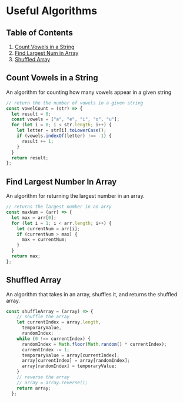 # Useful Algorithms

## Table of Contents
1. [Count Vowels in a String](#Count-Vowels-in-a-String)
2. [Find Largest Num in Array](#Find-Largest-Number-in-Array)
3. [Shuffled Array](#Shuffled-Array)

## Count Vowels in a String
An algorithm for counting how many vowels appear in a given string

```javascript
// return the the number of vowels in a given string
const vowelCount = (str) => {
  let result = 0;
  const vowels = ["a", "e", "i", "o", "u"];
  for (let i = 0; i < str.length; i++) {
    let letter = str[i].toLowerCase();
    if (vowels.indexOf(letter) !== -1) {
      result += 1;
    }
  }
  return result;
};
```

## Find Largest Number In Array
An algorithm for returning the largest number in an array.

```javascript
// returns the largest number in an arry
const maxNum = (arr) => {
  let max = arr[0];
  for (let i = 1; i < arr.length; i++) {
    let currentNum = arr[i];
    if (currentNum > max) {
      max = currentNum;
    }
  }
  return max;
};
```

## Shuffled Array
An algorithm that takes in an array, shuffles it, and returns the shuffled array.

```javascript
const shuffleArray = (array) => {
    // shuffle the array
    let currentIndex = array.length,
      temporaryValue,
      randomIndex;
    while (0 !== currentIndex) {
      randomIndex = Math.floor(Math.random() * currentIndex);
      currentIndex -= 1;
      temporaryValue = array[currentIndex];
      array[currentIndex] = array[randomIndex];
      array[randomIndex] = temporaryValue;
    }
    // reverse the array
    // array = array.reverse();
    return array;
  };
  ```
